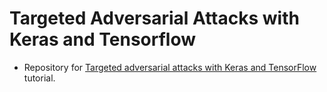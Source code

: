 # Targeted Adversarial Attacks with Keras and Tensorflow
- Repository for [Targeted adversarial attacks with Keras and TensorFlow](https://www.pyimagesearch.com/2020/10/26/targeted-adversarial-attacks-with-keras-and-tensorflow/) tutorial.
